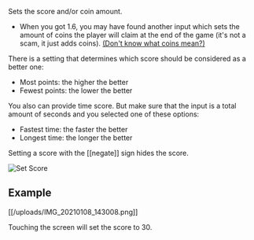 Sets the score and/or coin amount.

* When you got 1.6, you may have found another input which sets the amount of coins the player will claim at the end of the game (it's not a scam, it just adds coins). [(Don't know what coins mean?)](Coins)

There is a setting that determines which score should be considered as a better one:

* Most points: the higher the better
* Fewest points: the lower the better

You also can provide time score. But make sure that the input is a total amount of seconds and you selected one of these options:

* Fastest time: the faster the better
* Longest time: the longer the better

Setting a score with the [[negate]] sign hides the score.

![Set Score](https://media.discordapp.net/attachments/777896239857270846/856195071513722940/Set_Score.png?width=256&height=256)

## Example 

[[/uploads/IMG_20210108_143008.png]]

Touching the screen will set the score to 30.
